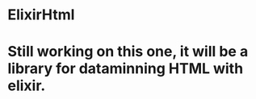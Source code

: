 <h1>ElixirHtml<h1>

Still working on this one, it will be a library for dataminning HTML with elixir.
